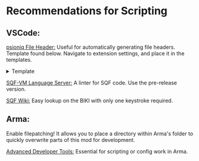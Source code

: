 # Recommendations for Scripting

## VSCode:
[psioniq File Header:](https://marketplace.visualstudio.com/items?itemName=psioniq.psi-header) Useful for automatically generating file headers. Template found below. Navigate to extension settings, and place it in the templates.
<details>

<summary>Template</summary>

```json
{
    "language": "sqf",
    "template": [
        " Author: <<author>>",
        "",
        " Function description",
        "",
        " Arguments:",
        " 0: Objects <ARRAY>",
        " 1: All <BOOL>",
        "",
        " Return Value:",
        " None",
        "",
        " Example:",
        " [[bob, ted], false] call <<projectname>>_<<filenamebase>>",
        "",
        " Public: No"
    ]
}

```

</details>

[SQF-VM Language Server:](https://marketplace.visualstudio.com/items?itemName=SQF-VM.sqf-vm-language-server) A linter for SQF code. Use the pre-release version.

[SQF Wiki:](https://marketplace.visualstudio.com/items?itemName=EelisLynne.sqf-wiki) Easy lookup on the BIKI with only one keystroke required.

## Arma:
Enable filepatching! It allows you to place a directory within Arma's folder to quickly overwrite parts of this mod for development.

[Advanced Developer Tools:]("https://steamcommunity.com/sharedfiles/filedetails/?id=2369477168") Essential for scripting or config work in Arma.